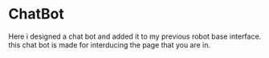 # ChatBot

Here i designed a chat bot and added it to my previous robot base interface. this chat bot is made for interducing the page that you are in.
